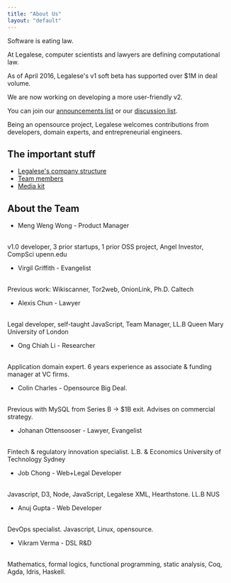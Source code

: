 ```yaml
---
title: "About Us"
layout: "default"
---
```



Software is eating law.

At Legalese, computer scientists and lawyers are defining computational law.

As of April 2016, Legalese's v1 soft beta has supported over $1M in deal volume.

We are now working on developing a more user-friendly v2.

You can join our [announcements list](https://groups.google.com/a/lists.legalese.com/d/forum/wellwishers) or our [discussion list](https://groups.google.com/a/lists.legalese.com/d/forum/talk).

Being an opensource project, Legalese welcomes contributions from developers, domain experts, and entrepreneurial engineers.

## The important stuff

* [Legalese's company structure](https://app.glassfrog.com/organizations/4050)
* [Team members](https://app.glassfrog.com/circles/11359#_members)
* [Media kit](https://legalese.com/v1.0/page/media-kit)


## About the Team

* Meng Weng Wong - Product Manager
<br>
    v1.0 developer, 3 prior startups, 1 prior OSS project, Angel Investor, CompSci upenn.edu

* Virgil Griffith - Evangelist
<br>
    Previous work: Wikiscanner, Tor2web, OnionLink, Ph.D. Caltech

* Alexis Chun - Lawyer
<br>
   Legal developer, self-taught JavaScript, Team Manager, LL.B Queen Mary University of London

* Ong Chiah Li - Researcher
<br>
    Application domain expert. 6 years experience as associate & funding manager at VC firms.

* Colin Charles - Opensource Big Deal.
<br>
    Previous with MySQL from Series B -> $1B exit.  Advises on commercial strategy.

* Johanan Ottensooser - Lawyer, Evangelist
<br>
    Fintech & regulatory innovation specialist.  L.B. & Economics University of Technology Sydney

* Job Chong - Web+Legal Developer
<br>
    Javascript, D3, Node, JavaScript, Legalese XML, Hearthstone.  LL.B NUS

* Anuj Gupta - Web Developer
<br>
   DevOps specialist.  Javascript, Linux, opensource.

* Vikram Verma - DSL R&D
<br>
    Mathematics, formal logics, functional programming, static analysis, Coq, Agda, Idris, Haskell.
